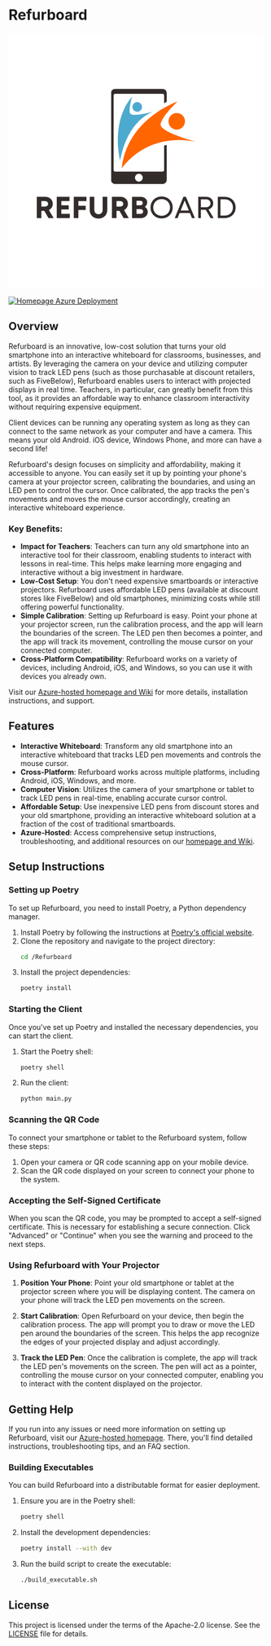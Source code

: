 # Refurboard

![A smart phone with two blue and orange people leaping out of the screen. Below is the text Refurboard.](assets/logo.png)

[![Homepage Azure Deployment](https://github.com/kevinl95/Refurboard/actions/workflows/azure-static-web-apps-ashy-pebble-0a0fa1710.yml/badge.svg)](https://github.com/kevinl95/Refurboard/actions/workflows/azure-static-web-apps-ashy-pebble-0a0fa1710.yml)

## Overview

Refurboard is an innovative, low-cost solution that turns your old smartphone into an interactive whiteboard for classrooms, businesses, and artists. By leveraging the camera on your device and utilizing computer vision to track LED pens (such as those purchasable at discount retailers, such as FiveBelow), Refurboard enables users to interact with projected displays in real time. Teachers, in particular, can greatly benefit from this tool, as it provides an affordable way to enhance classroom interactivity without requiring expensive equipment.

Client devices can be running any operating system as long as they can connect to the same network as your computer and have a camera. This means your old Android. iOS device, Windows Phone, and more can have a second life!

Refurboard's design focuses on simplicity and affordability, making it accessible to anyone. You can easily set it up by pointing your phone's camera at your projector screen, calibrating the boundaries, and using an LED pen to control the cursor. Once calibrated, the app tracks the pen's movements and moves the mouse cursor accordingly, creating an interactive whiteboard experience.

### Key Benefits:
- **Impact for Teachers**: Teachers can turn any old smartphone into an interactive tool for their classroom, enabling students to interact with lessons in real-time. This helps make learning more engaging and interactive without a big investment in hardware.
- **Low-Cost Setup**: You don't need expensive smartboards or interactive projectors. Refurboard uses affordable LED pens (available at discount stores like FiveBelow) and old smartphones, minimizing costs while still offering powerful functionality.
- **Simple Calibration**: Setting up Refurboard is easy. Point your phone at your projector screen, run the calibration process, and the app will learn the boundaries of the screen. The LED pen then becomes a pointer, and the app will track its movement, controlling the mouse cursor on your connected computer.
- **Cross-Platform Compatibility**: Refurboard works on a variety of devices, including Android, iOS, and Windows, so you can use it with devices you already own.

Visit our [Azure-hosted homepage and Wiki](https://refurboard.com) for more details, installation instructions, and support.

## Features

- **Interactive Whiteboard**: Transform any old smartphone into an interactive whiteboard that tracks LED pen movements and controls the mouse cursor.
- **Cross-Platform**: Refurboard works across multiple platforms, including Android, iOS, Windows, and more.
- **Computer Vision**: Utilizes the camera of your smartphone or tablet to track LED pens in real-time, enabling accurate cursor control.
- **Affordable Setup**: Use inexpensive LED pens from discount stores and your old smartphone, providing an interactive whiteboard solution at a fraction of the cost of traditional smartboards.
- **Azure-Hosted**: Access comprehensive setup instructions, troubleshooting, and additional resources on our [homepage and Wiki](https://refurboard.com).

## Setup Instructions

### Setting up Poetry
To set up Refurboard, you need to install Poetry, a Python dependency manager.

1. Install Poetry by following the instructions at [Poetry's official website](https://python-poetry.org/docs/#installation).
2. Clone the repository and navigate to the project directory:
    ```sh
    cd /Refurboard
    ```
3. Install the project dependencies:
    ```sh
    poetry install
    ```

### Starting the Client
Once you've set up Poetry and installed the necessary dependencies, you can start the client.

1. Start the Poetry shell:
    ```sh
    poetry shell
    ```
2. Run the client:
    ```sh
    python main.py
    ```

### Scanning the QR Code
To connect your smartphone or tablet to the Refurboard system, follow these steps:

1. Open your camera or QR code scanning app on your mobile device.
2. Scan the QR code displayed on your screen to connect your phone to the system.

### Accepting the Self-Signed Certificate
When you scan the QR code, you may be prompted to accept a self-signed certificate. This is necessary for establishing a secure connection. Click "Advanced" or "Continue" when you see the warning and proceed to the next steps.

### Using Refurboard with Your Projector

1. **Position Your Phone**: Point your old smartphone or tablet at the projector screen where you will be displaying content. The camera on your phone will track the LED pen movements on the screen.
   
2. **Start Calibration**: Open Refurboard on your device, then begin the calibration process. The app will prompt you to draw or move the LED pen around the boundaries of the screen. This helps the app recognize the edges of your projected display and adjust accordingly.
   
3. **Track the LED Pen**: Once the calibration is complete, the app will track the LED pen's movements on the screen. The pen will act as a pointer, controlling the mouse cursor on your connected computer, enabling you to interact with the content displayed on the projector.

## Getting Help
If you run into any issues or need more information on setting up Refurboard, visit our [Azure-hosted homepage](https://refurboard.com). There, you'll find detailed instructions, troubleshooting tips, and an FAQ section.

### Building Executables
You can build Refurboard into a distributable format for easier deployment.

1. Ensure you are in the Poetry shell:
    ```sh
    poetry shell
    ```
2. Install the development dependencies:
    ```sh
    poetry install --with dev
    ```
3. Run the build script to create the executable:
    ```sh
    ./build_executable.sh
    ```

## License
This project is licensed under the terms of the Apache-2.0 license. See the [LICENSE](LICENSE) file for details.